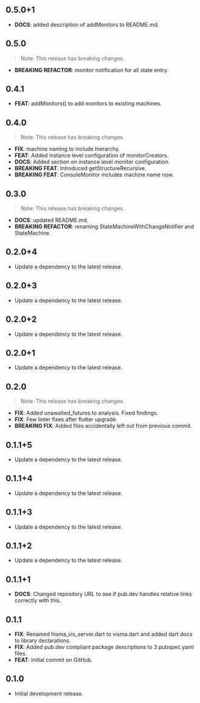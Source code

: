 ## 0.5.0+1

 - **DOCS**: added description of addMonitors to README.md.

## 0.5.0

> Note: This release has breaking changes.

 - **BREAKING** **REFACTOR**: monitor notification for all state entry.

## 0.4.1

 - **FEAT**: addMonitors() to add monitors to existing machines.

## 0.4.0

> Note: This release has breaking changes.

 - **FIX**: machine naming to include hierarchy.
 - **FEAT**: Added instance level configuration of monitorCreators.
 - **DOCS**: Added section on instance level monitor configuration.
 - **BREAKING** **FEAT**: Introduced getStructureRecursive.
 - **BREAKING** **FEAT**: ConsoleMonitor includes machine name now.

## 0.3.0

> Note: This release has breaking changes.

 - **DOCS**: updated README.md.
 - **BREAKING** **REFACTOR**: renaming StateMachineWithChangeNotifier and StateMachine.

## 0.2.0+4

 - Update a dependency to the latest release.

## 0.2.0+3

 - Update a dependency to the latest release.

## 0.2.0+2

 - Update a dependency to the latest release.

## 0.2.0+1

 - Update a dependency to the latest release.

## 0.2.0

> Note: This release has breaking changes.

 - **FIX**: Added unawaited_futures to analysis. Fixed findings.
 - **FIX**: Few linter fixes after flutter upgrade.
 - **BREAKING** **FIX**: Added files accidentally left out from previous commit.

## 0.1.1+5

 - Update a dependency to the latest release.

## 0.1.1+4

 - Update a dependency to the latest release.

## 0.1.1+3

 - Update a dependency to the latest release.

## 0.1.1+2

 - Update a dependency to the latest release.

## 0.1.1+1

 - **DOCS**: Changed repository URL to see if pub.dev handles relative links correctly with this.

## 0.1.1

 - **FIX**: Renamed hisma_vis_server.dart to visma.dart and added dart docs to library declarations.
 - **FIX**: Added pub.dev compliant package descriptions to 3 pubspec.yaml files.
 - **FEAT**: Initial commit on GitHub.

## 0.1.0

- Initial development release.
